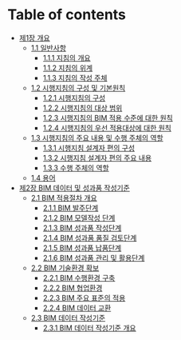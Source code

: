 # Table of contents

* [제1장 개요](README.md)
  * [1.1 일반사항](general-Information/README.md)
    * [1.1.1 지침의 개요](general-Information/overview-of-guidelines.md)
    * [1.1.2 지침의 위계](general-Information/hierarchy-of-guidelines.md)
    * [1.1.3 지침의 작성 주체](general-Information/who-wrote-the-guidelines.md)
  * [1.2 시행지침의 구성 및 기본원칙](composition-and-basic-principles/README.md)
    * [1.2.1 시행지침의 구성](composition-and-basic-principles/composition.md)
    * [1.2.2 시행지침의 대상 범위](composition-and-basic-principles/target-scope.md)
    * [1.2.3 시행지침의 BIM 적용 수준에 대한 원칙](composition-and-basic-principles/principles-for-levels-of-BIM-application.md)
    * [1.2.4 시행지침의 우선 적용대상에 대한 원칙](composition-and-basic-principles/principles-for-priority-application.md)
  * [1.3 시행지침의 주요 내용 및 수행 주체의 역할]()
    * [1.3.1 시행지침 설계자 편의 구성](main-contents-and-roles-of-performing-subjects/designers-convenience-configuration.md)
    * [1.3.2 시행지침 설계자 편의 주요 내용](main-contents-and-roles-of-performing-subjects/main-contents-of-designer-convenience.md)
    * [1.3.3 수행 주체의 역할](main-contents-and-roles-of-performing-subjects/role-of-performing-subject.md)
  * [1.4 용어](term/README.md)
* [제2장 BIM 데이터 및 성과품 작성기준]()
  * [2.1 BIM 적용절차 개요]()
    * [2.1.1 BIM 발주단계](overview-of-bim-application-procedure/bim-order-stage.md)
    * [2.1.2 BIM 모델작성 단계](overview-of-bim-application-procedure/bim-model-creation-step.md)
    * [2.1.3 BIM 성과품 작성단계](overview-of-bim-application-procedure/bim-product-preparation-stage.md)
    * [2.1.4 BIM 성과품 품질 검토단계](overview-of-bim-application-procedure/bim-performance-product-quality-review-stage.md)
    * [2.1.5 BIM 성과품 납품단계](overview-of-bim-application-procedure/bim-performance-product-delivery-stage.md)
    * [2.1.6 BIM 성과품 관리 및 활용단계](overview-of-bim-application-procedure/bim-performance-product-management-and-utilization-stage.md)
  * [2.2 BIM 기술환경 확보]()
    * [2.2.1 BIM 수행환경 구축](secure-bim-technology-environment/bim-implementation-environment-establishment.md)
    * [2.2.2 BIM 협업환경](secure-bim-technology-environment/bim-collaboration-environment.md)
    * [2.2.3 BIM 주요 표준의 적용](secure-bim-technology-environment/application-of-major-bim-standards.md)
    * [2.2.4 BIM 데이터 교환](secure-bim-technology-environment/bim-data-exchange.md)
  * [2.3 BIM 데이터 작성기준]()
    * [2.3.1 BIM 데이터 작성기준 개요](criteria-for-writing-bim-data/outline-of-bim-data-creation-criteria.md)